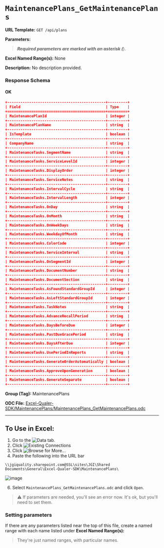 # `MaintenancePlans_GetMaintenancePlans`

**URL Template:**
`GET /api/plans`

**Parameters:**


> *****Required parameters are marked with an asterisk (*****).

**Excel Named Range(s):**
None


**Description:**
No description provided.

### Response Schema

#### OK
```json
+---------------------------------------------+---------+
| Field                                       | Type    |
+=============================================+=========+
| MaintenancePlanId                           | integer |
+---------------------------------------------+---------+
| MaintenancePlanName                         | string  |
+---------------------------------------------+---------+
| IsTemplate                                  | boolean |
+---------------------------------------------+---------+
| CompanyName                                 | string  |
+---------------------------------------------+---------+
| MaintenanceTasks.SegmentName                | string  |
+---------------------------------------------+---------+
| MaintenanceTasks.ServiceLevelId             | integer |
+---------------------------------------------+---------+
| MaintenanceTasks.DisplayOrder               | integer |
+---------------------------------------------+---------+
| MaintenanceTasks.ServiceNotes               | string  |
+---------------------------------------------+---------+
| MaintenanceTasks.IntervalCycle              | string  |
+---------------------------------------------+---------+
| MaintenanceTasks.IntervalLength             | integer |
+---------------------------------------------+---------+
| MaintenanceTasks.OnDay                      | string  |
+---------------------------------------------+---------+
| MaintenanceTasks.OnMonth                    | string  |
+---------------------------------------------+---------+
| MaintenanceTasks.OnWeekDays                 | string  |
+---------------------------------------------+---------+
| MaintenanceTasks.WeekdayOfMonth             | string  |
+---------------------------------------------+---------+
| MaintenanceTasks.ColorCode                  | integer |
+---------------------------------------------+---------+
| MaintenanceTasks.ServiceInterval            | string  |
+---------------------------------------------+---------+
| MaintenanceTasks.OnSegmentId                | integer |
+---------------------------------------------+---------+
| MaintenanceTasks.DocumentNumber             | string  |
+---------------------------------------------+---------+
| MaintenanceTasks.DocumentSection            | string  |
+---------------------------------------------+---------+
| MaintenanceTasks.AsFoundStandardGroupId     | integer |
+---------------------------------------------+---------+
| MaintenanceTasks.AsLeftStandardGroupId      | integer |
+---------------------------------------------+---------+
| MaintenanceTasks.TaskNotes                  | string  |
+---------------------------------------------+---------+
| MaintenanceTasks.AdvanceRecallPeriod        | string  |
+---------------------------------------------+---------+
| MaintenanceTasks.DaysBeforeDue              | integer |
+---------------------------------------------+---------+
| MaintenanceTasks.PastDueGracePeriod         | string  |
+---------------------------------------------+---------+
| MaintenanceTasks.DaysAfterDue               | integer |
+---------------------------------------------+---------+
| MaintenanceTasks.UsePeriodInReports         | string  |
+---------------------------------------------+---------+
| MaintenanceTasks.GenerateOrderAutomatically | boolean |
+---------------------------------------------+---------+
| MaintenanceTasks.ApproveUponGeneration      | boolean |
+---------------------------------------------+---------+
| MaintenanceTasks.GenerateSeparate           | boolean |
+---------------------------------------------+---------+
```

**Group (Tag):**
MaintenancePlans

**ODC File:**
[Excel-Qualer-SDK/MaintenancePlans/MaintenancePlans_GetMaintenancePlans.odc](https://github.com/Johnson-Gage-Inspection-Inc/qualer-sdk-odc/blob/main/Excel-Qualer-SDK/MaintenancePlans/MaintenancePlans_GetMaintenancePlans.odc)

---

To Use in Excel:
---

1. Go to the ![`Data`](https://github.com/user-attachments/assets/da437a70-57b3-4c5b-bb01-4910ece19ed1)
 tab.
3. Click ![Existing Connections](https://github.com/user-attachments/assets/a2f1ed67-b2e0-4c23-ac90-68c870e60289)
4. Click ![`Browse for More...`](https://github.com/user-attachments/assets/8e698494-6865-41e7-b6fa-043aea81809a)
5. Paste the following into the URL bar
```
\\jgiquality.sharepoint.com@SSL\sites\JGI\Shared Documents\General\Excel-Qualer-SDK\MaintenancePlans\
```

![image](https://github.com/user-attachments/assets/1e1a8d87-0377-446d-aaf5-d78562991db3)

6. Select `MaintenancePlans_GetMaintenancePlans.odc` and click `Open`.

> ⚠️ If parameters are needed, you'll see an error now. It's ok, but you'll need to set them.

### Setting parameters
If there are any parameters listed near the top of this file, create a named range with each name listed under **Excel Named Range(s):**
> They're just named ranges, with particular names.
